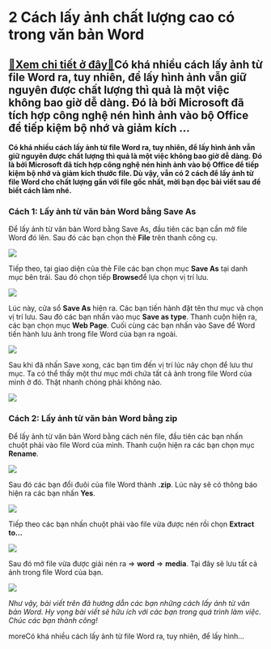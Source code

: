 2 Cách lấy ảnh chất lượng cao có trong văn bản Word
===================================================

[:gift:Xem chi tiết ở đây:gift:](https://hddtvn.com/2-cach-lay-anh-chat-luong-cao-co-trong-van-ban-word/)Có khá nhiều cách lấy ảnh từ file Word ra, tuy nhiên, để lấy hình ảnh vẫn giữ nguyên được chất lượng thì quả là một việc không bao giờ dễ dàng. Đó là bởi Microsoft đã tích hợp công nghệ nén hình ảnh vào bộ Office để tiếp kiệm bộ nhớ và giảm kích …
-------------------------------------------------------------------------------------------------------------------------------------------------------------------------------------------------------------------------------------------------------

**Có khá nhiều cách lấy ảnh từ file Word ra, tuy nhiên, để lấy hình ảnh vẫn giữ nguyên được chất lượng thì quả là một việc không bao giờ dễ dàng. Đó là bởi Microsoft đã tích hợp công nghệ nén hình ảnh vào bộ Office để tiếp kiệm bộ nhớ và giảm kích thước file. Dù vậy, vẫn có 2 cách để lấy ảnh từ file Word cho chất lượng gần với file gốc nhất, mời bạn đọc bài viết sau để biết cách làm nhé.**


### Cách 1: Lấy ảnh từ văn bản Word bằng Save As


Để lấy ảnh từ văn bản Word bằng Save As, đầu tiên các bạn cần mở file Word đó lên. Sau đó các bạn chọn thẻ **File** trên thanh công cụ.


![](https://hddtvn.com/wp-content/uploads/2021/01/3o1qDar.png)


Tiếp theo, tại giao diện của thẻ File các bạn chọn mục **Save As** tại danh mục bên trái. Sau đó chọn tiếp **Browse**để lựa chọn vị trí lưu.


![](https://hddtvn.com/wp-content/uploads/2021/01/SIwFNGm.png)


Lúc này, cửa sổ **Save As** hiện ra. Các bạn tiến hành đặt tên thư mục và chọn vị trí lưu. Sau đó các bạn nhấn vào mục **Save as type**. Thanh cuộn hiện ra, các bạn chọn mục **Web Page**. Cuối cùng các bạn nhấn vào Save để Word tiến hành lưu ảnh trong file Word của bạn ra ngoài.


![](https://hddtvn.com/wp-content/uploads/2021/01/OqbTJnB.png)


Sau khi đã nhấn Save xong, các bạn tìm đến vị trí lúc nãy chọn để lưu thư mục. Ta có thể thấy một thư mục mới chứa tất cả ảnh trong file Word của mình ở đó. Thật nhanh chóng phải không nào.


![](https://hddtvn.com/wp-content/uploads/2021/01/IOHzYas.png)


### Cách 2: Lấy ảnh từ văn bản Word bằng zip


Để lấy ảnh từ văn bản Word bằng cách nén file, đầu tiên các bạn nhấn chuột phải vào file Word của mình. Thanh cuộn hiện ra các bạn chọn mục **Rename**.


![](https://hddtvn.com/wp-content/uploads/2021/01/6GYOLGF.png)


Sau đó các bạn đổi đuôi của file Word thành **.zip**. Lúc này sẽ có thông báo hiện ra các bạn nhấn **Yes**.


![](https://hddtvn.com/wp-content/uploads/2021/01/VQMbxr0.png)


Tiếp theo các bạn nhấn chuột phải vào file vừa được nén rồi chọn **Extract to…**


![](https://hddtvn.com/wp-content/uploads/2021/01/EHAAZmd.png)


Sau đó mở file vừa được giải nén ra => **word** => **media**. Tại đây sẽ lưu tất cả ảnh trong file Word của bạn.


![](https://hddtvn.com/wp-content/uploads/2021/01/YLVzw7Z.png)


*Như vậy, bài viết trên đã hướng dẫn các bạn những cách lấy ảnh từ văn bản Word. Hy vọng bài viết sẽ hữu ích với các bạn trong quá trình làm việc. Chúc các bạn thành công!*


moreCó khá nhiều cách lấy ảnh từ file Word ra, tuy nhiên, để lấy hình…

